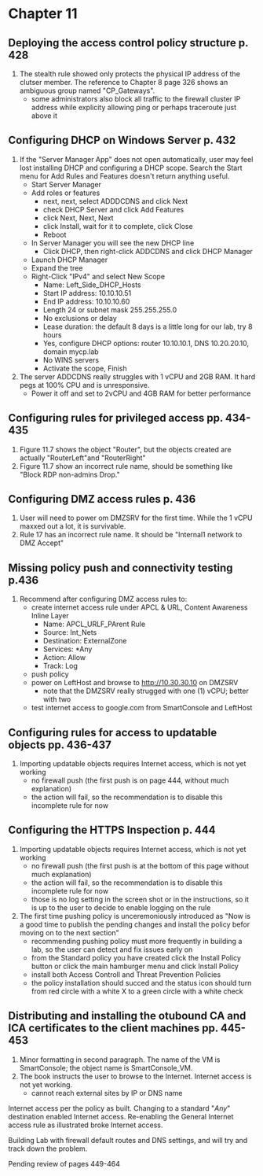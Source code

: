 # Chapter 11

## Deploying the access control policy structure p. 428
1. The stealth rule showed only protects the physical IP address of the clutser member. The reference to Chapter 8 page 326 shows an ambiguous group named "CP_Gateways".
    - some administrators also block all traffic to the firewall cluster IP address while explicity allowing ping or perhaps traceroute just above it
## Configuring DHCP on Windows Server p. 432
1. If the "Server Manager App" does not open automatically, user may feel lost installing DHCP and configuring a DHCP scope. Search the Start menu for Add Rules and Features doesn't return anything useful.
    - Start Server Manager
    - Add roles or features
        - next, next, select ADDDCDNS and click Next
        - check DHCP Server and click Add Features
        - click Next, Next, Next
        - click Install, wait for it to complete, click Close
        - Reboot
    - In Server Manager you will see the new DHCP line
        - Click DHCP, then right-click ADDCDNS and click DHCP Manager
    - Launch DHCP Manager
    - Expand the tree
    - Right-Click "IPv4" and select New Scope
        - Name: Left_Side_DHCP_Hosts
        - Start IP address: 10.10.10.51
        - End IP address: 10.10.10.60
        - Length 24 or subnet mask 255.255.255.0
        - No exclusions or delay
        - Lease duration: the default 8 days is a little long for our lab, try 8 hours
        - Yes, configure DHCP options: router 10.10.10.1, DNS 10.20.20.10, domain mycp.lab
        - No WINS servers
        - Activate the scope, Finish
2. The server ADDCDNS really struggles with 1 vCPU and 2GB RAM. It hard pegs at 100% CPU and is unresponsive.
    - Power it off and set to 2vCPU and 4GB RAM for better performance
## Configuring rules for privileged access pp. 434-435
1. Figure 11.7 shows the object "Router", but the objects created are actually "RouterLeft"and "RouterRight"
2. Figure 11.7 show an incorrect rule  name, should be something like "Block RDP non-admins Drop."
## Configuring DMZ access rules p. 436
1. User will need to power om DMZSRV for the first time. While the 1 vCPU maxxed out a lot, it is survivable.
2. Rule 17 has an incorrect rule name. It should be "Internal1 network to DMZ Accept"
## Missing policy push and connectivity testing p.436
1. Recommend after configuring DMZ access rules to:
    - create internet access rule under APCL & URL, Content Awareness Inline Layer
        - Name: APCL_URLF_PArent Rule
        - Source: Int_Nets
        - Destination: ExternalZone
        - Services: *Any
        - Action: Allow
        - Track: Log
    - push policy
    - power on LeftHost and browse to http://10.30.30.10 on  DMZSRV
        - note that the DMZSRV really strugged with one (1) vCPU; better with two
    - test internet access to google.com from SmartConsole and LeftHost
## Configuring rules for access to updatable objects pp. 436-437
1. Importing updatable objects requires Internet access, which is not yet working
    - no firewall push (the first push is on page 444, without much explanation)
    - the action will fail, so the recommendation is to disable this incomplete rule for now
## Configuring the HTTPS Inspection p. 444
1. Importing updatable objects requires Internet access, which is not yet working
    - no firewall push (the first push is at the bottom of this page without much explanation)
    - the action will fail, so the recommendation is to disable this incomplete rule for now
    - those is no log setting in the screen shot or in the instructions, so it is up to the user to decide to enable logging on the rule
2. The first time pushing policy is unceremoniously introduced as "Now is a good time to publish the pending changes and install the policy befor moving on to the next section"
    - recommending pushing policy must more frequently in building a lab, so the user can detect and fix issues early on
    - from the Standard policy you have created click the Install Policy button or click the main hamburger menu and click Install Policy
    - install both Access Controll and Threat Prevention Policies
    - the policy installation should succed and the status icon should turn from red circle with a white X to a green circle with a white check
## Distributing and installing the otubound CA and ICA certificates to the client machines pp. 445-453
1. Minor formatting in second paragraph. The name of the VM is SmartConsole; the object name is SmartConsole_VM.
2. The book instructs the user to browse to the Internet. Internet access is not yet working.
    - cannot reach external sites by IP or DNS name

Internet access per the policy as built. Changing to a standard "*Any*" destination enabled Internet access. Re-enabling the General Internet access rule as illustrated broke Internet access.

Building Lab with firewall default routes and DNS settings, and will try and track down the problem.

Pending review of pages 449-464

